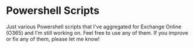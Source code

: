 # Powershell Scripts
Just various Powershell scripts that I've aggregated for Exchange Online (O365) and I'm still working on. Feel free to use any of them. If you improve or fix any of them, please let me know!
